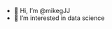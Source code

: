 - 👋 Hi, I’m @mikegJJ
- 👀 I’m interested in data science

<!---
mikegJJ/mikegJJ is a ✨ special ✨ repository because its `README.md` (this file) appears on your GitHub profile.
You can click the Preview link to take a look at your changes.
--->
